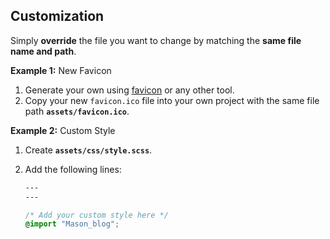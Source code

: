 ## Customization

Simply **override** the file you want to change by matching the **same file name and path**.

**Example 1:** New Favicon

1. Generate your own using [favicon](https://favicon.io/) or any other tool.
1. Copy your new `favicon.ico` file into your own project with the same file path **`assets/favicon.ico`**.

**Example 2:** Custom Style

1. Create **`assets/css/style.scss`**.
1. Add the following lines:

   ```css
   ---
   ---

   /* Add your custom style here */
   @import "Mason_blog";
   ```
